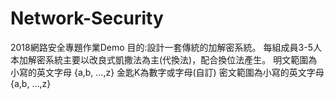 # Network-Security

2018網路安全專題作業Demo
目的:設計一套傳統的加解密系統。
    每組成員3-5人
    本加解密系統主要以改良式凱撒法為主(代換法)，配合換位法產生。
    明文範圍為小寫的英文字母 {a,b, …,z}
    金匙K為數字或字母(自訂)
    密文範圍為小寫的英文字母 {a,b, …,z}
